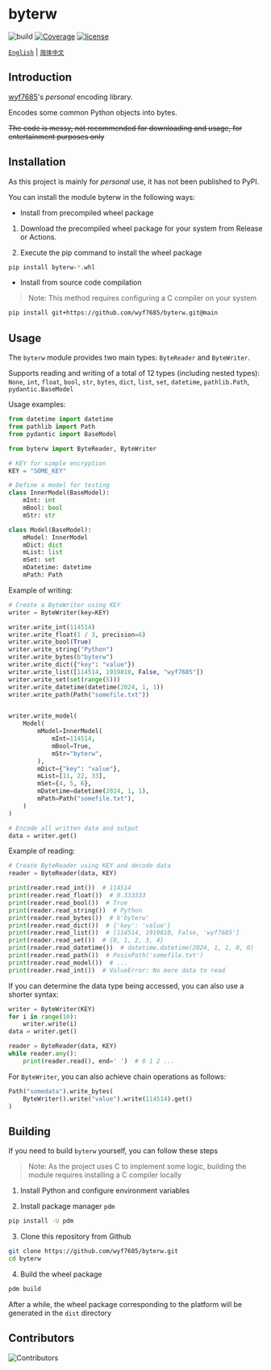 # byterw

![build](https://github.com/wyf7685/byterw/actions/workflows/build.yml/badge.svg)
[![Coverage](https://coverage-badge.samuelcolvin.workers.dev/wyf7685/byterw.svg)](https://coverage-badge.samuelcolvin.workers.dev/redirect/wyf7685/byterw)
[![license](https://img.shields.io/github/license/wyf7685/byterw.svg)](https://github.com/wyf7685/byterw/blob/main/LICENSE)

[`English`](https://github.com/wyf7685/byterw/blob/main/README.md) | [`简体中文`](https://github.com/wyf7685/byterw/blob/main/README.zh.md)

## Introduction

[wyf7685](https://github.com/wyf7685)'s _personal_ encoding library.

Encodes some common Python objects into bytes.

~~The code is messy, not recommended for downloading and usage, for entertainment purposes only~~

## Installation

As this project is mainly for _personal_ use, it has not been published to PyPI.

You can install the module byterw in the following ways:

- Install from precompiled wheel package

1. Download the precompiled wheel package for your system from Release or Actions.

2. Execute the pip command to install the wheel package

```sh
pip install byterw-*.whl
```

- Install from source code compilation

> Note: This method requires configuring a C compiler on your system

```sh
pip install git+https://github.com/wyf7685/byterw.git@main
```

## Usage

The `byterw` module provides two main types: `ByteReader` and `ByteWriter`.

Supports reading and writing of a total of 12 types (including nested types): `None`, `int`, `float`, `bool`, `str`, `bytes`, `dict`, `list`, `set`, `datetime`, `pathlib.Path`, `pydantic.BaseModel`

Usage examples:

```python
from datetime import datetime
from pathlib import Path
from pydantic import BaseModel

from byterw import ByteReader, ByteWriter

# KEY for simple encryption
KEY = "SOME_KEY"

# Define a model for testing
class InnerModel(BaseModel):
    mInt: int
    mBool: bool
    mStr: str

class Model(BaseModel):
    mModel: InnerModel
    mDict: dict
    mList: list
    mSet: set
    mDatetime: datetime
    mPath: Path
```

Example of writing:

```python
# Create a ByteWriter using KEY
writer = ByteWriter(key=KEY)

writer.write_int(114514)
writer.write_float(1 / 3, precision=6)
writer.write_bool(True)
writer.write_string("Python")
writer.write_bytes(b"byterw")
writer.write_dict({"key": "value"})
writer.write_list([114514, 1919810, False, "wyf7685"])
writer.write_set(set(range(5)))
writer.write_datetime(datetime(2024, 1, 1))
writer.write_path(Path("somefile.txt"))


writer.write_model(
    Model(
        mModel=InnerModel(
            mInt=114514,
            mBool=True,
            mStr="byterw",
        ),
        mDict={"key": "value"},
        mList=[11, 22, 33],
        mSet={4, 5, 6},
        mDatetime=datetime(2024, 1, 1),
        mPath=Path("somefile.txt"),
    )
)

# Encode all written data and output
data = writer.get()
```

Example of reading:

```python
# Create ByteReader using KEY and decode data
reader = ByteReader(data, KEY)

print(reader.read_int())  # 114514
print(reader.read_float())  # 0.333333
print(reader.read_bool())  # True
print(reader.read_string())  # Python
print(reader.read_bytes())  # b'byterw'
print(reader.read_dict())  # {'key': 'value'}
print(reader.read_list())  # [114514, 1919810, False, 'wyf7685']
print(reader.read_set())  # {0, 1, 2, 3, 4}
print(reader.read_datetime())  # datetime.datetime(2024, 1, 1, 0, 0)
print(reader.read_path())  # PosixPath('somefile.txt')
print(reader.read_model())  # ...
print(reader.read_int())  # ValueError: No more data to read
```

If you can determine the data type being accessed, you can also use a shorter syntax:

```python
writer = ByteWriter(KEY)
for i in range(10):
    writer.write(i)
data = writer.get()

reader = ByteReader(data, KEY)
while reader.any():
    print(reader.read(), end=' ')  # 0 1 2 ...
```

For `ByteWriter`, you can also achieve chain operations as follows:

```python
Path("somedata").write_bytes(
    ByteWriter().write("value").write(114514).get()
)
```

## Building

If you need to build `byterw` yourself, you can follow these steps

> Note: As the project uses C to implement some logic, building the module requires installing a C compiler locally

1. Install Python and configure environment variables

2. Install package manager `pdm`

```sh
pip install -U pdm
```

3. Clone this repository from Github

```sh
git clone https://github.com/wyf7685/byterw.git
cd byterw
```

4. Build the wheel package

```sh
pdm build
```

After a while, the wheel package corresponding to the platform will be generated in the `dist` directory

## Contributors

![Contributors](https://contrib.rocks/image?repo=wyf7685/byterw)
